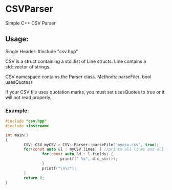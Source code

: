 # CSVParser
Simple C++ CSV Parser

## Usage: 
Single Header: #include "csv.hpp"

CSV is a struct containing a std::list of Line structs. Line contains a std::vector of strings.

CSV namespace contains the Parser class. 
Methods: 
        parseFile(<file path>, bool usesQuotes)

If your CSV file uses quotation marks, you must set usesQuotes to true or it will not read properly.

### Example:
```c
#include "csv.hpp"
#include <iostream>

int main()
{
        CSV::CSV myCSV = CSV::Parser::parseFile("mycsv.csv", true); 
        for(const auto &l : myCSV.lines) { //prints all lines and all fields
                for(const auto &d : l.fields) {
                        printf(" %s", d.c_str());
                }
                printf("\n\r");
        }
        return 0;
}
```
